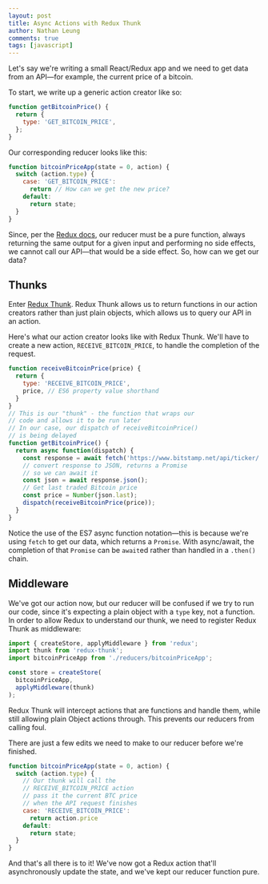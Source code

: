 ```yaml
---
layout: post
title: Async Actions with Redux Thunk
author: Nathan Leung
comments: true
tags: [javascript]
---
```

Let's say we're writing a small React/Redux app and we need to get data from an API—for example, the current price of a bitcoin.

To start, we write up a generic action creator like so: 

```js
function getBitcoinPrice() {
  return {
    type: 'GET_BITCOIN_PRICE',
  };
}
```

Our corresponding reducer looks like this:

```js
function bitcoinPriceApp(state = 0, action) {
  switch (action.type) {
    case: 'GET_BITCOIN_PRICE':
      return // How can we get the new price?
    default:
      return state;
  }
}
```

Since, per the [Redux docs](http://redux.js.org/docs/basics/Reducers.html), our reducer must be a pure function, always returning the same output for a given input and performing no side effects, we cannot call our API—that would be a side effect. So, how can we get our data?

## Thunks

Enter [Redux Thunk](https://github.com/gaearon/redux-thunk). Redux Thunk allows us to return functions in our action creators rather than just plain objects, which allows us to query our API in an action.

Here's what our action creator looks like with Redux Thunk. We'll have to create a new action, `RECEIVE_BITCOIN_PRICE`, to handle the completion of the request.

```js
function receiveBitcoinPrice(price) {
  return {
    type: 'RECEIVE_BITCOIN_PRICE',
    price, // ES6 property value shorthand
  }
}
// This is our "thunk" - the function that wraps our
// code and allows it to be run later
// In our case, our dispatch of receiveBitcoinPrice()
// is being delayed
function getBitcoinPrice() {
  return async function(dispatch) {
    const response = await fetch('https://www.bitstamp.net/api/ticker/');
    // convert response to JSON, returns a Promise
    // so we can await it
    const json = await response.json();
    // Get last traded Bitcoin price
    const price = Number(json.last);
    dispatch(receiveBitcoinPrice(price));
  }
}
```

Notice the use of the ES7 async function notation—this is because we're using `fetch` to get our data, which returns a `Promise`. With async/await, the completion of that `Promise` can be `await`ed rather than handled in a `.then()` chain.

## Middleware

We've got our action now, but our reducer will be confused if we try to run our code, since it's expecting a plain object with a `type` key, not a function. In order to allow Redux to understand our thunk, we need to register Redux Thunk as middleware:

```js
import { createStore, applyMiddleware } from 'redux';
import thunk from 'redux-thunk';
import bitcoinPriceApp from './reducers/bitcoinPriceApp';

const store = createStore(
  bitcoinPriceApp,
  applyMiddleware(thunk)
);
```

Redux Thunk will intercept actions that are functions and handle them, while still allowing plain Object actions through. This prevents our reducers from calling foul.

There are just a few edits we need to make to our reducer before we're finished.

```js
function bitcoinPriceApp(state = 0, action) {
  switch (action.type) {
    // Our thunk will call the
    // RECEIVE_BITCOIN_PRICE action
    // pass it the current BTC price
    // when the API request finishes
    case: 'RECEIVE_BITCOIN_PRICE':
      return action.price
    default:
	  return state;
  }
}
```

And that's all there is to it! We've now got a Redux action that'll asynchronously update the state, and we've kept our reducer function pure.
